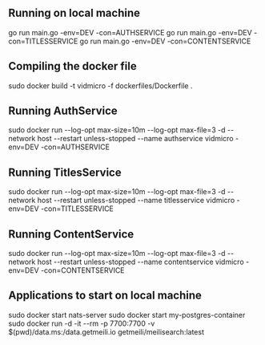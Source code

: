 ## Running on local machine
go run main.go -env=DEV -con=AUTHSERVICE
go run main.go -env=DEV -con=TITLESSERVICE
go run main.go -env=DEV -con=CONTENTSERVICE


## Compiling the docker file
sudo docker build -t vidmicro -f dockerfiles/Dockerfile .

## Running AuthService
sudo docker run --log-opt max-size=10m --log-opt max-file=3 -d --network host --restart unless-stopped --name authservice vidmicro -env=DEV -con=AUTHSERVICE

## Running TitlesService
sudo docker run --log-opt max-size=10m --log-opt max-file=3 -d --network host --restart unless-stopped --name titlesservice vidmicro -env=DEV -con=TITLESSERVICE

## Running ContentService
sudo docker run --log-opt max-size=10m --log-opt max-file=3 -d --network host --restart unless-stopped --name contentservice vidmicro -env=DEV -con=CONTENTSERVICE

## Applications to start on local machine
sudo docker start nats-server
sudo docker start my-postgres-container
sudo docker run -d -it --rm -p 7700:7700 -v $(pwd)/data.ms:/data.getmeili.io getmeili/meilisearch:latest